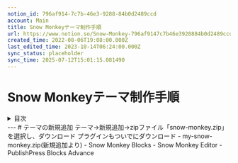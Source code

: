 ```yaml
---
notion_id: 796af914-7c7b-46e3-9288-84b0d2489ccd
account: Main
title: Snow Monkeyテーマ制作手順
url: https://www.notion.so/Snow-Monkey-796af9147c7b46e3928884b0d2489ccd
created_time: 2022-08-06T19:08:00.000Z
last_edited_time: 2023-10-14T06:24:00.000Z
sync_status: placeholder
sync_time: 2025-07-12T15:01:15.081490
---
```

# Snow Monkeyテーマ制作手順

<details>
<summary>目次</summary>
</details>
---
# テーマの新規追加
テーマ→新規追加→zipファイル「snow-monkey.zip」を選択し、ダウンロード
プラグインもついでにダウンロード
- my-snow-monkey.zip(新規追加より)
- Snow Monkey Blocks
- Snow Monkey Editor
- PublishPress Blocks Advance